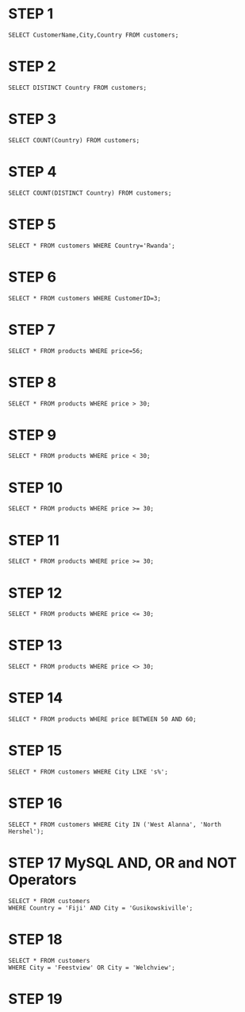 # STEP 1
```SELECT CustomerName,City,Country FROM customers;```

# STEP 2
```SELECT DISTINCT Country FROM customers;```

# STEP 3 
```SELECT COUNT(Country) FROM customers;```

# STEP 4
```SELECT COUNT(DISTINCT Country) FROM customers;```

# STEP 5
```SELECT * FROM customers WHERE Country='Rwanda';```

# STEP 6
```SELECT * FROM customers WHERE CustomerID=3;```

# STEP 7
```SELECT * FROM products WHERE price=56;```

# STEP 8
```SELECT * FROM products WHERE price > 30;```

# STEP 9
```SELECT * FROM products WHERE price < 30;```

# STEP 10
```SELECT * FROM products WHERE price >= 30;```

# STEP 11
```SELECT * FROM products WHERE price >= 30;```

# STEP 12
```SELECT * FROM products WHERE price <= 30;```

# STEP 13
```SELECT * FROM products WHERE price <> 30;```

# STEP 14
```SELECT * FROM products WHERE price BETWEEN 50 AND 60;```

# STEP 15
```SELECT * FROM customers WHERE City LIKE 's%';```

# STEP 16
```
SELECT * FROM customers WHERE City IN ('West Alanna', 'North Hershel');
```
# STEP 17 MySQL AND, OR and NOT Operators
```
SELECT * FROM customers 
WHERE Country = 'Fiji' AND City = 'Gusikowskiville';
```

# STEP 18 
```
SELECT * FROM customers 
WHERE City = 'Feestview' OR City = 'Welchview';
```

# STEP 19
